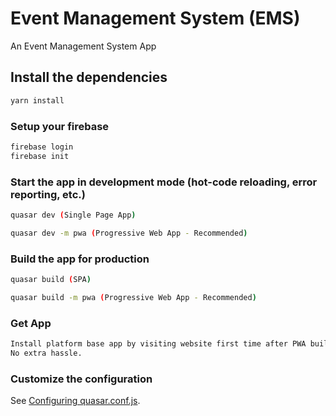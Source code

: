 # Event Management System (EMS)

An Event Management System App 

## Install the dependencies
```bash
yarn install
```

### Setup your firebase
```bash
firebase login
firebase init
```

### Start the app in development mode (hot-code reloading, error reporting, etc.)
```bash
quasar dev (Single Page App)

quasar dev -m pwa (Progressive Web App - Recommended)
```

### Build the app for production
```bash
quasar build (SPA)

quasar build -m pwa (Progressive Web App - Recommended)
```

### Get App
```bash
Install platform base app by visiting website first time after PWA build. 
No extra hassle.  
```


### Customize the configuration
See [Configuring quasar.conf.js](https://quasar.dev/quasar-cli/quasar-conf-js).
